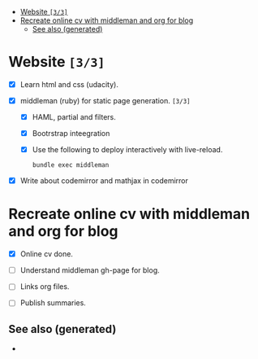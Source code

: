 - [Website <code>[3/3]</code>](#orgd35113a)
- [Recreate online cv with middleman and org for blog](#org3ab91ad)
  - [See also (generated)](#orgec80d7a)



<a id="orgd35113a"></a>

# Website <code>[3/3]</code>

-   [X] Learn html and css (udacity).
-   [X] middleman (ruby) for static page generation. <code>[3/3]</code>
    -   [X] HAML, partial and filters.
    -   [X] Bootrstrap inteegration
    -   [X] Use the following to deploy interactively with live-reload.
        
        ```sh
        bundle exec middleman
        ```

-   [X] Write about codemirror and mathjax in codemirror


<a id="org3ab91ad"></a>

# Recreate online cv with middleman and org for blog

-   [X] Online cv done.
-   [ ] Understand middleman gh-page for blog.
-   [ ] Links org files.
-   [ ] Publish summaries.


<a id="orgec80d7a"></a>

## See also (generated)

-
